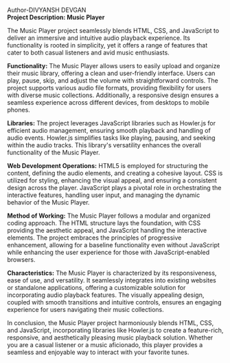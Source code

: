 Author-DIVYANSH DEVGAN
<br>
**Project Description: Music Player**

The Music Player project seamlessly blends HTML, CSS, and JavaScript to deliver an immersive and intuitive audio playback experience. Its functionality is rooted in simplicity, yet it offers a range of features that cater to both casual listeners and avid music enthusiasts.

**Functionality:**
The Music Player allows users to easily upload and organize their music library, offering a clean and user-friendly interface. Users can play, pause, skip, and adjust the volume with straightforward controls. The project supports various audio file formats, providing flexibility for users with diverse music collections. Additionally, a responsive design ensures a seamless experience across different devices, from desktops to mobile phones.

**Libraries:**
The project leverages JavaScript libraries such as Howler.js for efficient audio management, ensuring smooth playback and handling of audio events. Howler.js simplifies tasks like playing, pausing, and seeking within the audio tracks. This library's versatility enhances the overall functionality of the Music Player.

**Web Development Operations:**
HTML5 is employed for structuring the content, defining the audio elements, and creating a cohesive layout. CSS is utilized for styling, enhancing the visual appeal, and ensuring a consistent design across the player. JavaScript plays a pivotal role in orchestrating the interactive features, handling user input, and managing the dynamic behavior of the Music Player.

**Method of Working:**
The Music Player follows a modular and organized coding approach. The HTML structure lays the foundation, with CSS providing the aesthetic appeal, and JavaScript handling the interactive elements. The project embraces the principles of progressive enhancement, allowing for a baseline functionality even without JavaScript while enhancing the user experience for those with JavaScript-enabled browsers.

**Characteristics:**
The Music Player is characterized by its responsiveness, ease of use, and versatility. It seamlessly integrates into existing websites or standalone applications, offering a customizable solution for incorporating audio playback features. The visually appealing design, coupled with smooth transitions and intuitive controls, ensures an engaging experience for users navigating their music collections.

In conclusion, the Music Player project harmoniously blends HTML, CSS, and JavaScript, incorporating libraries like Howler.js to create a feature-rich, responsive, and aesthetically pleasing music playback solution. Whether you are a casual listener or a music aficionado, this player provides a seamless and enjoyable way to interact with your favorite tunes.

